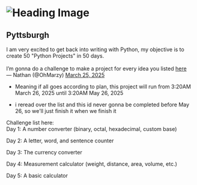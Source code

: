 # ![Heading Image](https://t4.ftcdn.net/jpg/01/27/53/45/360_F_127534575_qgg9oDRrMEwqcR38AnvK8xcwD3GjlHGR.jpg)


## Pyttsburgh

I am very excited to get back into writing with Python, my objective is to create 50 "Python Projects" in 50 days. <br /> <br />
I’m gonna do a challenge to make a project for every idea you listed [here](https://t.co/pSrBtWFkg5)  
— Nathan (@OhMarzy) [March 25, 2025](https://twitter.com/OhMarzy/status/1904436825973719495?ref_src=twsrc%5Etfw) <br />

- Meaning if all goes according to plan, this project will run from 3:20AM March 26, 2025 until 3:20AM May 26, 2025 <br />

- i reread over the list and this id never gonna be completed before May 26, so we'll just finish it when we finish it <br />

Challenge list here: <br />
Day 1: A number converter (binary, octal, hexadecimal, custom base)

Day 2: A letter, word, and sentence counter

Day 3: The currency converter

Day 4: Measurement calculator (weight, distance, area, volume, etc.)

Day 5: A basic calculator

